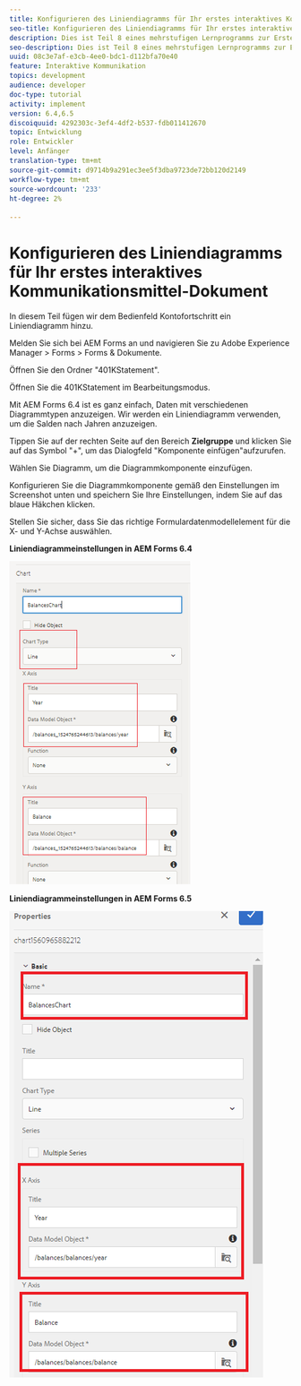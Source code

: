 ```yaml
---
title: Konfigurieren des Liniendiagramms für Ihr erstes interaktives Kommunikationsmittel-Dokument
seo-title: Konfigurieren des Liniendiagramms für Ihr erstes interaktives Kommunikationsmittel-Dokument
description: Dies ist Teil 8 eines mehrstufigen Lernprogramms zur Erstellung Ihres ersten interaktiven Kommunikations-Dokuments. In diesem Teil fügen wir dem Bedienfeld Kontofortschritt ein Liniendiagramm hinzu.
seo-description: Dies ist Teil 8 eines mehrstufigen Lernprogramms zur Erstellung Ihres ersten interaktiven Kommunikations-Dokuments. In diesem Teil fügen wir dem Bedienfeld Kontofortschritt ein Liniendiagramm hinzu.
uuid: 08c3e7af-e3cb-4ee0-bdc1-d112bfa70e40
feature: Interaktive Kommunikation
topics: development
audience: developer
doc-type: tutorial
activity: implement
version: 6.4,6.5
discoiquuid: 4292303c-3ef4-4df2-b537-fdb011412670
topic: Entwicklung
role: Entwickler
level: Anfänger
translation-type: tm+mt
source-git-commit: d9714b9a291ec3ee5f3dba9723de72bb120d2149
workflow-type: tm+mt
source-wordcount: '233'
ht-degree: 2%

---
```



# Konfigurieren des Liniendiagramms für Ihr erstes interaktives Kommunikationsmittel-Dokument

In diesem Teil fügen wir dem Bedienfeld Kontofortschritt ein Liniendiagramm hinzu.

Melden Sie sich bei AEM Forms an und navigieren Sie zu Adobe Experience Manager > Forms > Forms &amp; Dokumente.

Öffnen Sie den Ordner &quot;401KStatement&quot;.

Öffnen Sie die 401KStatement im Bearbeitungsmodus.

Mit AEM Forms 6.4 ist es ganz einfach, Daten mit verschiedenen Diagrammtypen anzuzeigen. Wir werden ein Liniendiagramm verwenden, um die Salden nach Jahren anzuzeigen.

Tippen Sie auf der rechten Seite auf den Bereich **Zielgruppe** und klicken Sie auf das Symbol &quot;+&quot;, um das Dialogfeld &quot;Komponente einfügen&quot;aufzurufen.

Wählen Sie Diagramm, um die Diagrammkomponente einzufügen.

Konfigurieren Sie die Diagrammkomponente gemäß den Einstellungen im Screenshot unten und speichern Sie Ihre Einstellungen, indem Sie auf das blaue Häkchen klicken.

Stellen Sie sicher, dass Sie das richtige Formulardatenmodellelement für die X- und Y-Achse auswählen.

**Liniendiagrammeinstellungen in AEM Forms 6.4**

![linechart64](assets/linechart.png)

**Liniendiagrammeinstellungen in AEM Forms 6.5**

![linechart64](assets/linechart65.PNG)


